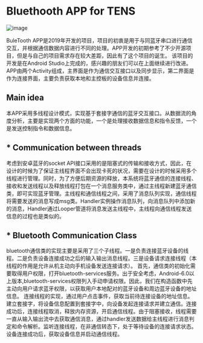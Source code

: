 # Bluethooth APP for TENS
![image](https://user-images.githubusercontent.com/50388568/109662327-e5ca6900-7ba5-11eb-9605-0f8a03b99e85.png)
  
  BuleTooth APP是2019年开发的项目，项目的初衷是用于与同蓝牙串口进行通信交互，并根据通信数据内容进行不同的处理。APP开发的初期参考了不少开源项目，但是与自己的项目需求存在较大差距，因此有了这个项目的诞生。
  该项目的开发是在Android Studio上完成的，感兴趣的朋友们可以在上面继续进行改进。APP由两个Activity组成，主界面是作为通信交互接口以及同步显示，第二界面是作为连接界面，主要负责获取本地和主控板的设备信息并连接。
## Main idea

  本APP采用多线程设计模式，实现基于套接字通信的蓝牙交互接口。从数据流的角度分析，主要是实现两个方面的功能，一个是处理接收数据信息和指令反馈，一个是发送控制指令和数据信息。
## * Communication between threads

  考虑到安卓蓝牙的socket API接口采用的是阻塞式的传输和接收方式，因此，在设计的时候为了保证主线程界面不会出现卡死的状况，需要在设计的时候采用多个线程进行管理。同时，为了方便后期资源的释放，本系统将蓝牙通信的连接线程、接收和发送线程以及释放线程打包在一个消息服务类中，通过主线程新建蓝牙通信类，即可实现蓝牙管理。主线程和通信线程之间，采用了消息队列实现，通信线程将需要发送的消息写成msg类。Handler实例操作消息队列，向消息队列中添加新的消息，Handler通过Looper管道将消息发送主线程中，主线程向通信线程发送信息的过程也是类似的。
## * Bluetooth Communication Class

  bluetooth通信类的实现主要是采用了三个子线程。一是负责连接蓝牙设备的线程。二是负责设备连接成功之后的输入输出消息线程。三是设备请求连接线程（本线程的作用是允许从机主动向手机设备发送连接请求）。
  首先，通信类的初始化需要取得用户权限，打开bluetooth-services服务。出于安全考虑，Android-6.0以上版本,bluetooth-services权限列入手动申请权限。因此，我们在构造函数中先主动向用户请求蓝牙权限，以获取用户本地配对的蓝牙设备和周边蓝牙设备的地址信息。
  连接线程的实现，通过用户点击事件，获取当前待连接设备的地址信息。建立套接字，将设备信息配置到套接字中，向设备发起连接请求并建立通信。连接成功后，连接线程取消，释放内存资源，开启通信线程。由于阻塞接收，线程需要一直从输入输出流中去获取通信消息，通过handler发送数据给主线程进行消息判定和命令解析。监听连接线程，在非通信转态下，处于等待设备的连接请求状态。设备连接成功后，获取设备信息并启动通信线程。
